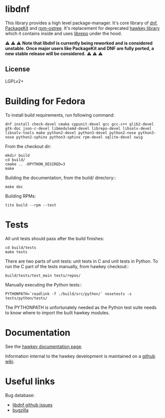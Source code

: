 libdnf
======

This library provides a high level package-manager. It's core library of [dnf](https://github.com/rpm-software-management/dnf), [PackageKit](https://github.com/hughsie/PackageKit) and [rpm-ostree](https://github.com/projectatomic/rpm-ostree). It's replacement for deprecated [hawkey library](https://github.com/rpm-software-management/hawkey) which it contains inside and uses [librepo](https://github.com/rpm-software-management/librepo) under the hood.

:warning: :warning: :warning:
**Note that libdnf is currently being reworked and is
considered unstable. Once major users like PackageKit and
DNF are fully ported, a new stable release will be
considered.**
:warning: :warning: :warning:

License
----

LGPLv2+

Building for Fedora
===================

To install build requirements, run following command:

    dnf install check-devel cmake cppunit-devel gcc gcc-c++ glib2-devel gtk-doc json-c-devel libmodulemd-devel librepo-devel libsolv-devel libsolv-tools make python2-devel python3-devel python2-nose python3-nose python2-sphinx python3-sphinx rpm-devel sqlite-devel swig

From the checkout dir:

    mkdir build
    cd build/
    cmake .. -DPYTHON_DESIRED=3
    make

Building the documentation, from the build/ directory::

    make doc

Building RPMs:

    tito build --rpm --test

Tests
=====

All unit tests should pass after the build finishes:

    cd build/tests
    make tests

There are two parts of unit tests: unit tests in C and unit tests in Python. To run the C part of the tests manually, from hawkey checkout::

    build/tests/test_main tests/repos/

Manually executing the Python tests::

    PYTHONPATH=`readlink -f ./build/src/python/` nosetests -s tests/python/tests/

The PYTHONPATH is unfortunately needed as the Python test suite needs to know where to import the built hawkey modules.

Documentation
=============

See the [hawkey documentation page](http://hawkey.readthedocs.org).

Information internal to the hawkey development is maintained on a [github wiki](https://github.com/rpm-software-management/dnf/wiki#wiki-Contact).

Useful links
============

Bug database:

 * [libdnf github issues](https://github.com/rpm-software-management/libdnf/issues)
 * [bugzilla](https://bugzilla.redhat.com/buglist.cgi?bug_status=NEW&bug_status=ASSIGNED&bug_status=POST&bug_status=MODIFIED&bug_status=ON_DEV&bug_status=ON_QA&bug_status=VERIFIED&bug_status=RELEASE_PENDING&bug_status=CLOSED&component=libdnf&list_id=8513553&product=Fedora&query_format=advanced)
 